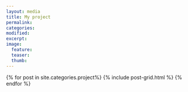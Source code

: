 ```yaml
---
layout: media
title: My project
permalink:
categories:
modified:
excerpt:
image:
  feature:
  teaser:
  thumb:
---
```


<div class="tiles">
{% for post in site.categories.project%}
	{% include post-grid.html %}
{% endfor %}
</div><!-- /.tiles -->
